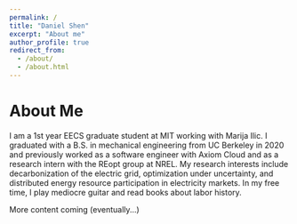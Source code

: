```yaml
---
permalink: /
title: "Daniel Shen"
excerpt: "About me"
author_profile: true
redirect_from:
  - /about/
  - /about.html
---
```


About Me
========

I am a 1st year EECS graduate student at MIT working with Marija Ilic. I
graduated with a B.S. in mechanical engineering from UC Berkeley in 2020 and
previously worked as a software engineer with Axiom Cloud and as a research
intern with the REopt group at NREL. My research interests include
decarbonization of the electric grid, optimization under uncertainty, and
distributed energy resource participation in electricity markets. In my free
time, I play mediocre guitar and read books about labor history.

More content coming (eventually...)
